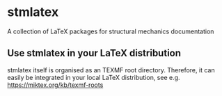 # stmlatex
A collection of LaTeX packages for structural mechanics documentation

## Use stmlatex in your LaTeX distribution

stmlatex itself is organised as an TEXMF root directory. Therefore, it can easily be integrated in your local LaTeX distribution, see e.g. https://miktex.org/kb/texmf-roots
